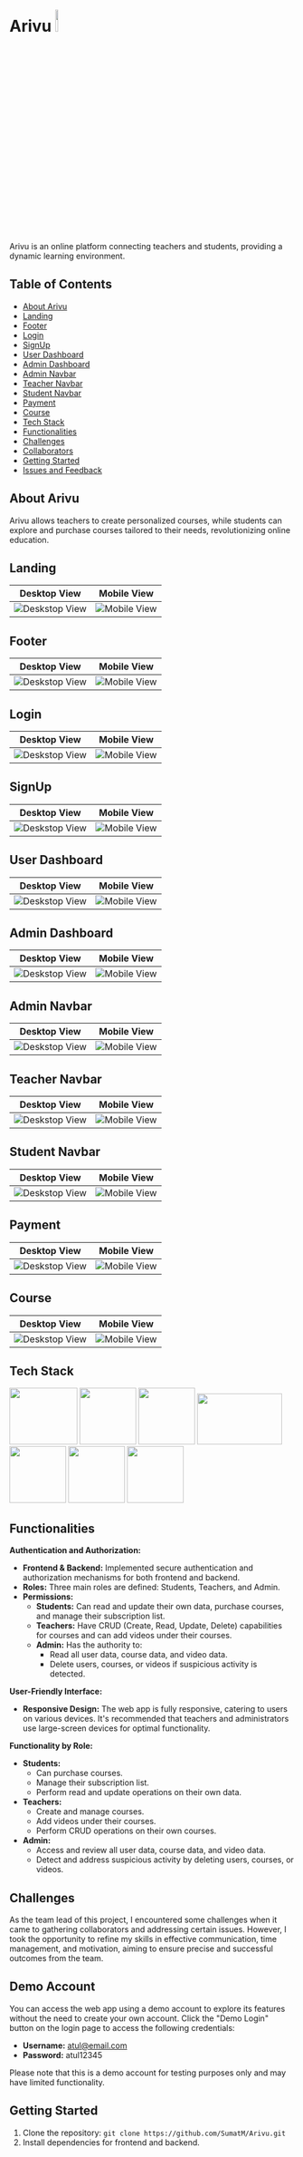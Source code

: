 
# Arivu <img width='10%' src="https://raw.githubusercontent.com/SumatM/Arivu/main/frontend/public/favicon.ico"/>



Arivu is an online platform connecting teachers and students, providing a dynamic learning environment.


## Table of Contents
- [About Arivu](#about-arivu)
- [Landing](#landing)
- [Footer](#footer)
- [Login](#login)
- [SignUp](#signup)
- [User Dashboard](#user-dashboard)
- [Admin Dashboard](#admin-dashboard)
- [Admin Navbar](#admin-navbar)
- [Teacher Navbar](#teacher-navbar)
- [Student Navbar](#student-navbar)
- [Payment](#payment)
- [Course](#course)
- [Tech Stack](#tech-stack)
- [Functionalities](#functionalities)
- [Challenges](#challenges)
- [Collaborators](#collaborators)
- [Getting Started](#getting-started)
- [Issues and Feedback](#issues-and-feedback)

## About Arivu

Arivu allows teachers to create personalized courses, while students can explore and purchase courses tailored to their needs, revolutionizing online education.

## Landing 

| Desktop View | Mobile View |
| :---: | :---: |
| ![Deskstop View](https://raw.githubusercontent.com/SumatM/Arivu/main/frontend/public/desktopScreen/landingPage.png) | ![Mobile View](https://raw.githubusercontent.com/SumatM/Arivu/main/frontend/public/mobileScreen/landingPage.jpg) |


## Footer 

| Desktop View | Mobile View |
| :---: | :---: |
| ![Deskstop View](https://raw.githubusercontent.com/SumatM/Arivu/main/frontend/public/desktopScreen/footer.png) | ![Mobile View](https://raw.githubusercontent.com/SumatM/Arivu/main/frontend/public/mobileScreen/footer.jpg) |


## Login 

| Desktop View | Mobile View |
| :---: | :---: |
| ![Deskstop View](https://raw.githubusercontent.com/SumatM/Arivu/main/frontend/public/desktopScreen/loginPage.png) | ![Mobile View](https://raw.githubusercontent.com/SumatM/Arivu/main/frontend/public/mobileScreen/loginpage.jpg) |


## SignUp 

| Desktop View | Mobile View |
| :---: | :---: |
| ![Deskstop View](https://raw.githubusercontent.com/SumatM/Arivu/main/frontend/public/desktopScreen/signuppage.png) | ![Mobile View](https://raw.githubusercontent.com/SumatM/Arivu/main/frontend/public/mobileScreen/signupPage.jpg) |


## User Dashboard 

| Desktop View | Mobile View |
| :---: | :---: |
| ![Deskstop View](https://raw.githubusercontent.com/SumatM/Arivu/main/frontend/public/desktopScreen/userPage.png) | ![Mobile View](https://raw.githubusercontent.com/SumatM/Arivu/main/frontend/public/mobileScreen/userDashboard.jpg) |

## Admin Dashboard 

| Desktop View | Mobile View |
| :---: | :---: |
| ![Deskstop View](https://raw.githubusercontent.com/SumatM/Arivu/main/frontend/public/desktopScreen/adminDashboard.png) | ![Mobile View](https://raw.githubusercontent.com/SumatM/Arivu/main/frontend/public/mobileScreen/adminDashboard.jpg) |


## Admin Navbar

| Desktop View | Mobile View |
| :---: | :---: |
| ![Deskstop View](https://raw.githubusercontent.com/SumatM/Arivu/main/frontend/public/desktopScreen/adminDashboard.png) | ![Mobile View](https://raw.githubusercontent.com/SumatM/Arivu/main/frontend/public/mobileScreen/adminHamburger.jpg) |

## Teacher Navbar

| Desktop View | Mobile View |
| :---: | :---: |
| ![Deskstop View](https://raw.githubusercontent.com/SumatM/Arivu/main/frontend/public/desktopScreen/teachernavbar.png) | ![Mobile View](https://raw.githubusercontent.com/SumatM/Arivu/main/frontend/public/mobileScreen/teacherHamburger.jpg) |

## Student Navbar

| Desktop View | Mobile View |
| :---: | :---: |
| ![Deskstop View](https://raw.githubusercontent.com/SumatM/Arivu/main/frontend/public/desktopScreen/userNavbar.png) | ![Mobile View](https://raw.githubusercontent.com/SumatM/Arivu/main/frontend/public/mobileScreen/studentHamburger.jpg) |

## Payment

| Desktop View | Mobile View |
| :---: | :---: |
| ![Deskstop View](https://raw.githubusercontent.com/SumatM/Arivu/main/frontend/public/desktopScreen/paymentModal.png) | ![Mobile View](https://raw.githubusercontent.com/SumatM/Arivu/main/frontend/public/mobileScreen/UPI.jpg) |


## Course

| Desktop View | Mobile View |
| :---: | :---: |
| ![Deskstop View](https://raw.githubusercontent.com/SumatM/Arivu/main/frontend/public/desktopScreen/coursePage.png) | ![Mobile View](https://raw.githubusercontent.com/SumatM/Arivu/main/frontend/public/mobileScreen/coursePage.jpg) |




## Tech Stack

<p float="left">
    <img src="https://upload.wikimedia.org/wikipedia/commons/thumb/a/a7/React-icon.svg/2300px-React-icon.svg.png" width="120" height="100">
    <img src="https://cdn.iconscout.com/icon/free/png-256/free-redux-283024.png" width="100" height="100">
   <img src="https://img.icons8.com/color/512/chakra-ui.png" width="100" height="100">
   <img src="https://upload.wikimedia.org/wikipedia/commons/thumb/d/d5/Tailwind_CSS_Logo.svg/2048px-Tailwind_CSS_Logo.svg.png" width="150" height="90">
   <img src="https://cdn-icons-png.flaticon.com/512/5968/5968322.png" width="100" height="100">
   <img src="https://encrypted-tbn0.gstatic.com/images?q=tbn:ANd9GcQLA972a1NXwGHTIpgjxpRdu1DD5te1evggDgjNvM_FcbtGxaPYrHbV27RNzJSA_ZhrY28&usqp=CAU" width="100" height="100">
   <img src="https://devkico.itexto.com.br/wp-content/uploads/2013/10/mongodb-leaf-300x300.png" width="100" height="100">
   
 </p>



 ## Functionalities 



**Authentication and Authorization:**

- **Frontend & Backend:** Implemented secure authentication and authorization mechanisms for both frontend and backend.
- **Roles:** Three main roles are defined: Students, Teachers, and Admin.
- **Permissions:**
  - **Students:** Can read and update their own data, purchase courses, and manage their subscription list.
  - **Teachers:** Have CRUD (Create, Read, Update, Delete) capabilities for courses and can add videos under their courses.
  - **Admin:** Has the authority to:
    - Read all user data, course data, and video data.
    - Delete users, courses, or videos if suspicious activity is detected.

**User-Friendly Interface:**

- **Responsive Design:** The web app is fully responsive, catering to users on various devices. It's recommended that teachers and administrators use large-screen devices for optimal functionality.

**Functionality by Role:**

- **Students:**
  - Can purchase courses.
  - Manage their subscription list.
  - Perform read and update operations on their own data.
- **Teachers:**
  - Create and manage courses.
  - Add videos under their courses.
  - Perform CRUD operations on their own courses.
- **Admin:**
  - Access and review all user data, course data, and video data.
  - Detect and address suspicious activity by deleting users, courses, or videos.


## Challenges

As the team lead of this project, I encountered some challenges when it came to gathering collaborators and addressing certain issues. However, I took the opportunity to refine my skills in effective communication, time management, and motivation, aiming to ensure precise and successful outcomes from the team.


## Demo Account

You can access the web app using a demo account to explore its features without the need to create your own account. Click the "Demo Login" button on the login page to access the following credentials:

- **Username:** atul@email.com
- **Password:** atul12345

Please note that this is a demo account for testing purposes only and may have limited functionality.




## Getting Started

1. Clone the repository: `git clone https://github.com/SumatM/Arivu.git`
2. Install dependencies for frontend and backend.



